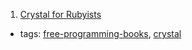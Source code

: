 1. [Crystal for Rubyists](http://www.crystalforrubyists.com)
  * tags: [free-programming-books](tags/free-programming-books.md), [crystal](tags/crystal.md)

